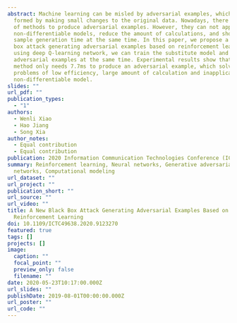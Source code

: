 ```yaml
---
abstract: Machine learning can be misled by adversarial examples, which is
  formed by making small changes to the original data. Nowadays, there are kinds
  of methods to produce adversarial examples. However, they can not apply
  non-differentiable models, reduce the amount of calculations, and shorten the
  sample generation time at the same time. In this paper, we propose a new black
  box attack generating adversarial examples based on reinforcement learning. By
  using deep Q-learning network, we can train the substitute model and generate
  adversarial examples at the same time. Experimental results show that this
  method only needs 7.7ms to produce an adversarial example, which solves the
  problems of low efficiency, large amount of calculation and inapplicable to
  non-differentiable model.
slides: ""
url_pdf: ""
publication_types:
  - "1"
authors:
  - Wenli Xiao
  - Hao Jiang
  - Song Xia
author_notes:
  - Equal contribution
  - Equal contribution
publication: 2020 Information Communication Technologies Conference (ICTC)
summary: Reinforcement learning, Neural networks, Generative adversarial
  networks, Computational modeling
url_dataset: ""
url_project: ""
publication_short: ""
url_source: ""
url_video: ""
title: A New Black Box Attack Generating Adversarial Examples Based on
  Reinforcement Learning
doi: 10.1109/ICTC49638.2020.9123270
featured: true
tags: []
projects: []
image:
  caption: ""
  focal_point: ""
  preview_only: false
  filename: ""
date: 2020-05-23T10:17:00.000Z
url_slides: ""
publishDate: 2019-08-01T00:00:00.000Z
url_poster: ""
url_code: ""
---
```

